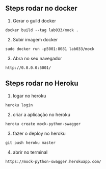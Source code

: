 ## Steps rodar no docker
1. Gerar o guild docker

```
docker build --tag lab033/mock .
```

2. Subir imagem docker
```
sudo docker run -p5001:8081 lab033/mock
```

3. Abra no seu navegador
```
http://0.0.0.0:5001/
```
## Steps rodar no Heroku

1. logar no heroku
```
heroku login
```
2. criar a aplicação no heroku
```
heroku create mock-python-swagger
```
3. fazer o deploy no heroku
```
git push heroku master
```
4. abrir no terminal
```
https://mock-python-swagger.herokuapp.com/
```